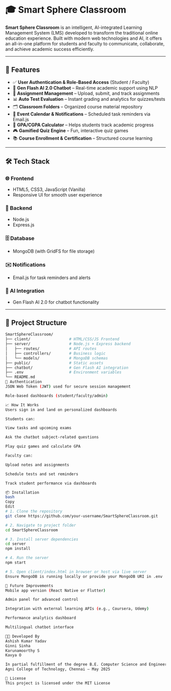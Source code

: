 # 🎓 Smart Sphere Classroom

**Smart Sphere Classroom** is an intelligent, AI-integrated Learning Management System (LMS) developed to transform the traditional online education experience. Built with modern web technologies and AI, it offers an all-in-one platform for students and faculty to communicate, collaborate, and achieve academic success efficiently.

---

## 🚀 Features

- ✅ **User Authentication & Role-Based Access** (Student / Faculty)
- 🤖 **Gen Flash AI 2.0 Chatbot** – Real-time academic support using NLP
- 📝 **Assignment Management** – Upload, submit, and track assignments
- 📊 **Auto Test Evaluation** – Instant grading and analytics for quizzes/tests
- 🗂 **Classroom Folders** – Organized course material repository
- 📅 **Event Calendar & Notifications** – Scheduled task reminders via Email.js
- 🧮 **GPA/CGPA Calculator** – Helps students track academic progress
- 🎮 **Gamified Quiz Engine** – Fun, interactive quiz games
- 📚 **Course Enrollment & Certification** – Structured course learning

---

## 🛠️ Tech Stack

### 🌐 Frontend
- HTML5, CSS3, JavaScript (Vanilla)
- Responsive UI for smooth user experience

### 🧠 Backend
- Node.js
- Express.js

### 🗄️ Database
- MongoDB (with GridFS for file storage)

### ✉️ Notifications
- Email.js for task reminders and alerts

### 🤖 AI Integration
- Gen Flash AI 2.0 for chatbot functionality

---

## 📂 Project Structure

```bash
SmartSphereClassroom/
├── client/                 # HTML/CSS/JS Frontend
├── server/                 # Node.js + Express backend
│   ├── routes/             # API routes
│   ├── controllers/        # Business logic
│   └── models/             # MongoDB schemas
├── public/                 # Static assets
├── chatbot/                # Gen Flash AI integration
├── .env                    # Environment variables
└── README.md
🔐 Authentication
JSON Web Token (JWT) used for secure session management

Role-based dashboards (student/faculty/admin)

📈 How It Works
Users sign in and land on personalized dashboards

Students can:

View tasks and upcoming exams

Ask the chatbot subject-related questions

Play quiz games and calculate GPA

Faculty can:

Upload notes and assignments

Schedule tests and set reminders

Track student performance via dashboards

📦 Installation
bash
Copy
Edit
# 1. Clone the repository
git clone https://github.com/your-username/SmartSphereClassroom.git

# 2. Navigate to project folder
cd SmartSphereClassroom

# 3. Install server dependencies
cd server
npm install

# 4. Run the server
npm start

# 5. Open client/index.html in browser or host via live server
Ensure MongoDB is running locally or provide your MongoDB URI in .env

📮 Future Improvements
Mobile app version (React Native or Flutter)

Admin panel for advanced control

Integration with external learning APIs (e.g., Coursera, Udemy)

Performance analytics dashboard

Multilingual chatbot interface

👨‍💻 Developed By
Ashish Kumar Yadav
Ginni Sinha
Karunamoorthy S
Kavya O

In partial fulfillment of the degree B.E. Computer Science and Engineering
Agni College of Technology, Chennai – May 2025

📄 License
This project is licensed under the MIT License
